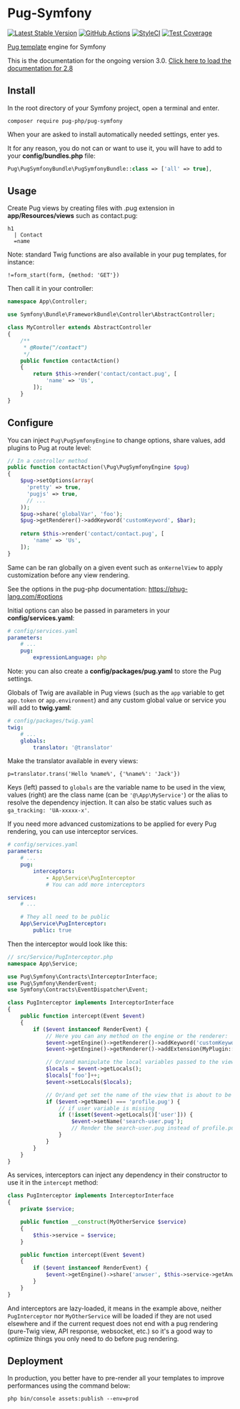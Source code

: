 # Pug-Symfony
[![Latest Stable Version](https://poser.pugx.org/pug-php/pug-symfony/v/stable.png)](https://packagist.org/packages/pug-php/pug-symfony)
[![GitHub Actions](https://github.com/pug-php/pug-symfony/workflows/Tests/badge.svg)](https://github.com/pug-php/pug-symfony/actions)
[![StyleCI](https://styleci.io/repos/61784988/shield?style=flat)](https://styleci.io/repos/61784988)
[![Test Coverage](https://codecov.io/gh/pug-php/pug-symfony/branch/master/graph/badge.svg?token=yzjEnZzRNm)](https://codecov.io/github/pug-php/pug-symfony?branch=master)

[Pug template](https://phug-lang.com/) engine for Symfony

This is the documentation for the ongoing version 3.0. [Click here to load the documentation for 2.8](https://github.com/pug-php/pug-symfony/tree/2.8.0#pug-symfony)

## Install

In the root directory of your Symfony project, open a terminal and enter.
```shell
composer require pug-php/pug-symfony
```
When your are asked to install automatically needed settings, enter yes.

It for any reason, you do not can or want to use it, you will have to add to
your **config/bundles.php** file:

```php
Pug\PugSymfonyBundle\PugSymfonyBundle::class => ['all' => true],
```

## Usage

Create Pug views by creating files with .pug extension
in **app/Resources/views** such as contact.pug:
```pug
h1
  | Contact
  =name
```

Note: standard Twig functions are also available in your pug templates, for instance:
```pug
!=form_start(form, {method: 'GET'})
```

Then call it in your controller:
```php
namespace App\Controller;

use Symfony\Bundle\FrameworkBundle\Controller\AbstractController;

class MyController extends AbstractController
{
    /**
     * @Route("/contact")
     */
    public function contactAction()
    {
        return $this->render('contact/contact.pug', [
            'name' => 'Us',
        ]);
    }
}
```

## Configure

You can inject `Pug\PugSymfonyEngine` to change options, share values, add plugins to Pug
at route level:

```php
// In a controller method
public function contactAction(\Pug\PugSymfonyEngine $pug)
{
    $pug->setOptions(array(
      'pretty' => true,
      'pugjs' => true,
      // ...
    ));
    $pug->share('globalVar', 'foo');
    $pug->getRenderer()->addKeyword('customKeyword', $bar);
    
    return $this->render('contact/contact.pug', [
        'name' => 'Us',
    ]);
}
```

Same can be ran globally on a given event such as `onKernelView` to apply customization before any
view rendering.

See the options in the pug-php documentation: https://phug-lang.com/#options

Initial options can also be passed in parameters in your **config/services.yaml**:
```yaml
# config/services.yaml
parameters:
    # ...
    pug:
        expressionLanguage: php
```

Note: you can also create a **config/packages/pug.yaml** to store the Pug settings.

Globals of Twig are available in Pug views (such as the `app` variable to get `app.token` or `app.environment`)
and any custom global value or service you will add to **twig.yaml**:
```yaml
# config/packages/twig.yaml
twig:
    # ...
    globals:
        translator: '@translator'

```

Make the translator available in every views:
```pug
p=translator.trans('Hello %name%', {'%name%': 'Jack'})
```

Keys (left) passed to `globals` are the variable name to be used in the view, values (right) are
the class name (can be `'@\App\MyService'`) or the alias to resolve the dependency injection. It
can also be static values such as `ga_tracking: 'UA-xxxxx-x'`.

If you need more advanced customizations to be applied for every Pug rendering,
you can use interceptor services.
```yaml
# config/services.yaml
parameters:
    # ...
    pug:
        interceptors:
            - App\Service\PugInterceptor
            # You can add more interceptors

services:
    # ...

    # They all need to be public
    App\Service\PugInterceptor:
        public: true
```

Then the interceptor would look like this:
```php
// src/Service/PugInterceptor.php
namespace App\Service;

use Pug\Symfony\Contracts\InterceptorInterface;
use Pug\Symfony\RenderEvent;
use Symfony\Contracts\EventDispatcher\Event;

class PugInterceptor implements InterceptorInterface
{
    public function intercept(Event $event)
    {
        if ($event instanceof RenderEvent) {
            // Here you can any method on the engine or the renderer:
            $event->getEngine()->getRenderer()->addKeyword('customKeyword', $bar);
            $event->getEngine()->getRenderer()->addExtension(MyPlugin::class);

            // Or/and manipulate the local variables passed to the view:
            $locals = $event->getLocals();
            $locals['foo']++;
            $event->setLocals($locals);

            // Or/and get set the name of the view that is about to be rendered:
            if ($event->getName() === 'profile.pug') {
                // if user variable is missing
                if (!isset($event->getLocals()['user'])) {
                    $event->setName('search-user.pug');
                    // Render the search-user.pug instead of profile.pug
                }
            }
        }
    }
}
```

As services, interceptors can inject any dependency in their constructor to
use it in the `intercept` method:
```php
class PugInterceptor implements InterceptorInterface
{
    private $service;

    public function __construct(MyOtherService $service)
    {
        $this->service = $service;
    }

    public function intercept(Event $event)
    {
        if ($event instanceof RenderEvent) {
            $event->getEngine()->share('anwser', $this->service->getAnwser());
        }
    }
}
```

And interceptors are lazy-loaded, it means in the example above, neither `PugInterceptor`
nor `MyOtherService` will be loaded if they are not used elsewhere and if the current request
does not end with a pug rendering (pure-Twig view, API response, websocket, etc.) so it's a
good way to optimize things you only need to do before pug rendering.

## Deployment

In production, you better have to pre-render all your templates to improve performances using the
command below:
```shell
php bin/console assets:publish --env=prod
```

